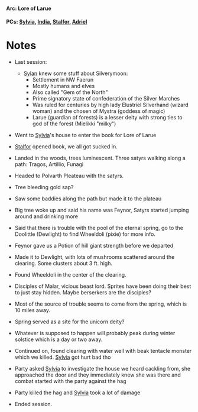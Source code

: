 #### Arc: Lore of Larue
#### PCs: [Sylvia](PCs/Past/Sylvia.md), [India](PCs/Current/India.md), [Stalfor](PCs/Current/Stalfor.md), [Adriel](PCs/Current/Adriel.md)

# Notes
- Last session:
	- [Sylan](NPCs/Living/Sylan.md) knew some stuff about Silverymoon:
		- Settlement in NW Faerun
		- Mostly humans and elves
		- Also called "Gem of the North"
		- Prime signatory state of confederation of the Silver Marches
		- Was ruled for centuries by high lady Elustriel Silverhand (wizard woman) and the chosen of Mystra (goddess of magic)
		- Larue (guardian of forests) is a lesser deity with strong ties to god of the forest (Mielikki "milky")
- Went to [Sylvia](PCs/Past/Sylvia.md)'s house to enter the book for Lore of Larue
- [Stalfor](PCs/Current/Stalfor.md) opened book, we all got sucked in.
- Landed in the woods, trees luminescent. Three satyrs walking along a path: Tragos, Artillio, Funagi
- Headed to Polvarth Pleateau with the satyrs.
- Tree bleeding gold sap?
- Saw some baddies along the path but made it to the plateau
- Big tree woke up and said his name was Feynor, Satyrs started jumping around and drinking more
- Said that there is trouble with the pool of the eternal spring, go to the Doolittle (Dewlight) to find Wheeldoli (pixie) for more info.
- Feynor gave us a Potion of hill giant strength before we departed

- Made it to Dewlight, with lots of mushrooms scattered around the clearing. Some clusters about 3 ft. high.
- Found Wheeldoli in the center of the clearing.
- Disciples of Malar, vicious beast lord. Sprites have been doing their best to just stay hidden. Maybe berserkers are the disciples?
- Most of the source of trouble seems to come from the spring, which is 10 miles away.
- Spring served as a site for the unicorn deity?
- Whatever is supposed to happen will probably peak during winter solstice which is a day or two away.

- Continued on, found clearing with water well with beak tentacle monster which we killed. [Sylvia](PCs/Past/Sylvia.md) got hurt bad tho
- Party asked [Sylvia](PCs/Past/Sylvia.md) to investigate the house we heard cackling from, she approached the door and they immediately knew she was there and combat started with the party against the hag
- Party killed the hag and [Sylvia](PCs/Past/Sylvia.md) took a lot of damage
- Ended session.